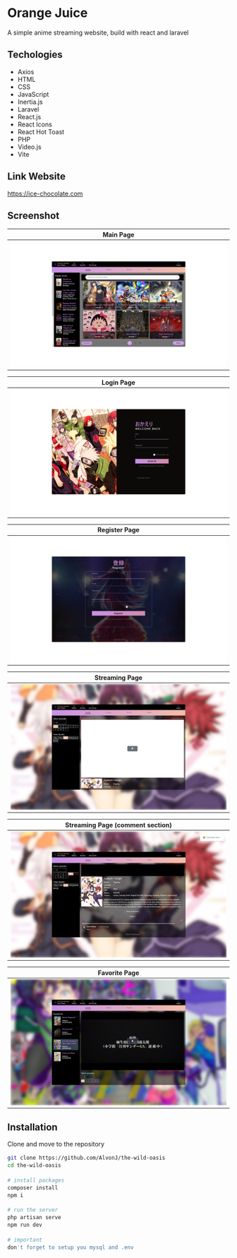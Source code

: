 # Orange Juice

A simple anime streaming website, build with react and laravel 

## Techologies

- Axios
- HTML
- CSS
- JavaScript
- Inertia.js
- Laravel
- React.js
- React Icons
- React Hot Toast
- PHP
- Video.js
- Vite

## Link Website

https://ice-chocolate.com

## Screenshot
| Main Page                           |
| --------------------------------------- |
| ![login page](public/img/pages_img/main_page.png) |

| Login Page                           |
| ------------------------------------ |
| ![login page](public/img/pages_img/login_page.png) |

| Register Page                           |
| ---------------------------------------- |
| ![login page](public/img/pages_img/register_page.png) |

| Streaming Page                           |
| ------------------------------------- |
| ![login page](public/img/pages_img/watch_page.png) |

| Streaming Page (comment section)                           |
| ------------------------------------ |
| ![login page](public/img/pages_img/watch_page_comment.png) |

| Favorite Page                           |
| --------------------------------------- |
| ![login page](public/img/pages_img/favorite_page.png) |

## Installation

Clone and move to the repository

```bash
git clone https://github.com/AlvonJ/the-wild-oasis
cd the-wild-oasis

# install packages
composer install
npm i

# run the server
php artisan serve
npm run dev

# important
don't forget to setup you mysql and .env
```
